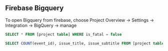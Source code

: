 

## Firebase Bigquery

To open Bigquery from firebase, choose Project Overview → Settings → Integration → BigQuery → manage


```sql
SELECT * FROM [project table] WHERE is_fatal = false
```

```sql
SELECT COUNT(event_id), issue_title, issue_subtitle FROM [project table] where is_fatal = false AND DATE(event_timestamp) >= DATE_ADD(CURRENT_DATE(), INTERVAL -30 DAY) GROUP BY issue_title, issue_subtitle
```
<!--stackedit_data:
eyJoaXN0b3J5IjpbMTE4Mzg3MzEzMyw3MzA5OTgxMTZdfQ==
-->